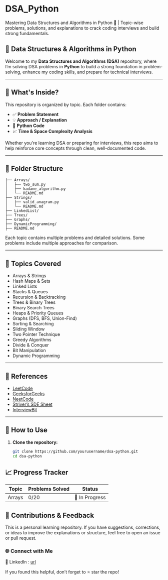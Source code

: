 # DSA_Python
Mastering Data Structures and Algorithms in Python 🐍 | Topic-wise problems, solutions, and explanations to crack coding interviews and build strong fundamentals.

## 🐍 Data Structures & Algorithms in Python

Welcome to my **Data Structures and Algorithms (DSA)** repository, where I’m solving DSA problems in **Python** to build a strong foundation in problem-solving, enhance my coding skills, and prepare for technical interviews.

---

## 🚀 What's Inside?

This repository is organized by topic. Each folder contains:

- ✅ **Problem Statement**
- 💡 **Approach / Explanation**
- 🧪 **Python Code**
- 📈 **Time & Space Complexity Analysis**

Whether you're learning DSA or preparing for interviews, this repo aims to help reinforce core concepts through clean, well-documented code.

---

## 📁 Folder Structure
```
├── Arrays/
│   ├── two_sum.py
│   ├── kadane_algorithm.py
│   └── README.md
├── Strings/
│   ├── valid_anagram.py
│   └── README.md
├── LinkedList/
├── Trees/
├── Graphs/
├── DynamicProgramming/
├── README.md
```



Each topic contains multiple problems and detailed solutions. Some problems include multiple approaches for comparison.

---

## 🧠 Topics Covered

- Arrays & Strings
- Hash Maps & Sets
- Linked Lists
- Stacks & Queues
- Recursion & Backtracking
- Trees & Binary Trees
- Binary Search Trees
- Heaps & Priority Queues
- Graphs (DFS, BFS, Union-Find)
- Sorting & Searching
- Sliding Window
- Two Pointer Technique
- Greedy Algorithms
- Divide & Conquer
- Bit Manipulation
- Dynamic Programming

---

## 📘 References

- [LeetCode](https://leetcode.com/)
- [GeeksforGeeks](https://www.geeksforgeeks.org/)
- [NeetCode](https://neetcode.io/)
- [Striver’s SDE Sheet](https://takeuforward.org/)
- [InterviewBit](https://www.interviewbit.com/)

---

## 📌 How to Use

1. **Clone the repository:**
   ```bash
   git clone https://github.com/yourusername/dsa-python.git
   cd dsa-python


## 📈 Progress Tracker

| Topic               | Problems Solved | Status         |
| ------------------- | --------------- | -------------- |
| Arrays              | 0/20            | 🔄 In Progress |
 
## 🙌 Contributions & Feedback
This is a personal learning repository. If you have suggestions, corrections, or ideas to improve the explanations or structure, feel free to open an issue or pull request.

### 🌐 Connect with Me

🔗 LinkedIn : [url](https://www.linkedin.com/in/muhammad-manan1122/)

If you found this helpful, don’t forget to ⭐ star the repo!